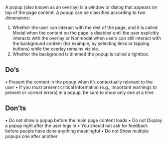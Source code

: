 A popup (also known as an overlay) is a window or dialog that appears on top of the page content.
A popup can be classified according to two dimensions:
1. Whether the user can interact with the rest of the page, and it is called Modal when the content on the page is disabled until the user explicitly interacts with the overlay or Nonmodal when users can still interact with the background content (for example, by selecting links or tapping buttons) while the overlay remains visible.
2. Whether the background is dimmed the popup is called a lightbox. 


## Do’s
•	Present the content in the popup when it’s contextually relevant to the user
•	If you must present critical information (e.g., important warnings to prevent or correct errors) in a popup, be sure to show only one at a time

## Don’ts
•	Do not show a popup before the main page content loads
•	Do not Display a popup right after the user logs in
•	You should not ask for feedback before people have done anything meaningful
•	Do not Show multiple popups one after another
